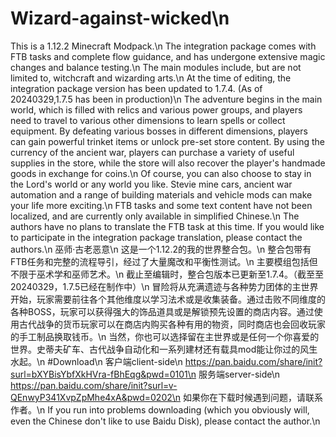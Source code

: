 # Wizard-against-wicked\n
This is a 1.12.2 Minecraft Modpack.\n
The integration package comes with FTB tasks and complete flow guidance, and has undergone extensive magic changes and balance testing.\n
The main modules include, but are not limited to, witchcraft and wizarding arts.\n
At the time of editing, the integration package version has been updated to 1.7.4. (As of 20240329,1.7.5 has been in production)\n
The adventure begins in the main world, which is filled with relics and various power groups, and players need to travel to various other dimensions to learn spells or collect equipment. By defeating various bosses in different dimensions, players can gain powerful trinket items or unlock pre-set store content. By using the currency of the ancient war, players can purchase a variety of useful supplies in the store, while the store will also recover the player's handmade goods in exchange for coins.\n
Of course, you can also choose to stay in the Lord's world or any world you like. Stevie mine cars, ancient war automation and a range of building materials and vehicle mods can make your life more exciting.\n
FTB tasks and some text content have not been localized, and are currently only available in simplified Chinese.\n
The authors have no plans to translate the FTB task at this time. If you would like to participate in the integration package translation, please contact the authors.\n
巫师·古老恶意\n
这是一个1.12.2的我的世界整合包。\n
整合包带有FTB任务和完整的流程导引，经过了大量魔改和平衡性测试。\n
主要模组包括但不限于巫术学和巫师艺术。\n
截止至编辑时，整合包版本已更新至1.7.4。（截至至20240329，1.7.5已经在制作中）\n
冒险将从充满遗迹与各种势力团体的主世界开始，玩家需要前往各个其他维度以学习法术或是收集装备。通过击败不同维度的各种BOSS，玩家可以获得强大的饰品道具或是解锁预先设置的商店内容。通过使用古代战争的货币玩家可以在商店内购买各种有用的物资，同时商店也会回收玩家的手工制品换取钱币。\n
当然，你也可以选择留在主世界或是任何一个你喜爱的世界。史蒂夫矿车、古代战争自动化和一系列建材还有载具mod能让你过的风生水起。\n
#Download\n
客户端client-side\n
https://pan.baidu.com/share/init?surl=bXYBisYbfXkHVra-fBhEqg&pwd=0101\n
服务端server-side\n
https://pan.baidu.com/share/init?surl=v-QEnwyP341XvpZpMhe4xA&pwd=0202\n
如果你在下载时候遇到问题，请联系作者。\n
If you run into problems downloading (which you obviously will, even the Chinese don't like to use Baidu Disk), please contact the author.\n
